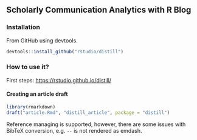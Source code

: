 ## Scholarly Communication Analytics with R Blog

### Installation

From GitHub using devtools.

```r
devtools::install_github("rstudio/distill")
```
### How to use it?

First steps: <https://rstudio.github.io/distill/>

#### Creating an article draft

```r
library(rmarkdown)
draft("article.Rmd", "distill_article", package = "distill")
```

Reference managing is supported, however, there are some issues with BibTeX conversion, e.g. `--` is not rendered as emdash.